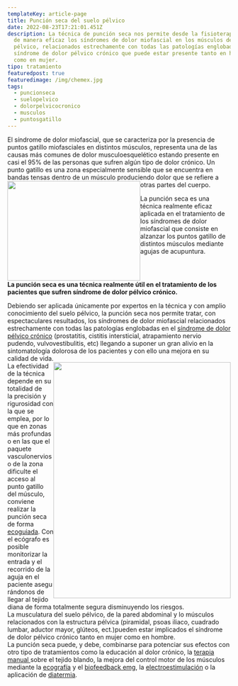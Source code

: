 ```yaml
---
templateKey: article-page
title: Punción seca del suelo pélvico
date: 2022-08-23T17:21:01.451Z
description: La técnica de punción seca nos permite desde la fisioterapia tratar
  de manera eficaz los síndromes de dolor miofascial en los músculos de suelo
  pélvico, relacionados estrechamente con todas las patologías englobadas en el
  síndrome de dolor pélvico crónico que puede estar presente tanto en hombre
  como en mujer.
tipo: tratamiento
featuredpost: true
featuredimage: /img/chemex.jpg
tags:
  - puncionseca
  - suelopelvico
  - dolorpelvicocronico
  - musculos
  - puntosgatillo
---
```

<p class="intro">El síndrome de dolor miofascial, que se caracteriza por la presencia de puntos gatillo miofasciales en distintos músculos, representa una de las causas más comunes de dolor musculoesquelético estando presente en casi el 95% de las personas que sufren algún tipo de dolor crónico. Un punto gatillo es una zona especialmente sensible que se encuentra en bandas tensas dentro de un músculo produciendo dolor que se refiere a otras partes del cuerpo.<img alt="" src="/sites/default/files/puncion_seca_ecoguiada_suelo_pelvico.jpg" style="width: 300px; height: 225px; float: left; border-width: 0px; border-style: solid;" /></p>

<div>La punción seca es una técnica realmente eficaz aplicada en el tratamiento de los síndromes de dolor miofascial que consiste en alzanzar los puntos gatillo de distintos músculos mediante agujas de acupuntura.</div>

<p class="resumenTexto" style="clear:both"><b>La punción seca es una técnica realmente útil en el tratamiento de los pacientes que sufren síndrome de dolor pélvico crónico.</b></p>

<div>Debiendo ser aplicada únicamente por expertos en la técnica y con amplio conocimiento del suelo pélvico, la punción seca nos permite tratar, con espectaculares resultados, los síndromes de dolor miofascial relacionados estrechamente con todas las patologías englobadas en el <a href="http://www.fisioterapiasuelopelvico.com/pacientes/mujeres/dolor-pelvico-cronico">síndrome de dolor pélvico crónico</a> (prostatitis, cistitis intersticial, atrapamiento nervio pudendo, vulvovestibulitis, etc) llegando a suponer un gran alivio en la sintomatología dolorosa de los pacientes y con ello una mejora en su calidad de vida.</div>

<div><img alt="" src="/sites/default/files/puncion_seca_ecoguiada_suelo_pelvico_ii_1.jpg" style="width: 400px; height: 533px; float: right; border-width: 0px; border-style: solid;" /></div>

<div>La efectividad de la técnica depende en su totalidad de la&nbsp;precisión y rigurosidad con la que se emplea, por lo que en zonas más profundas o en las que el paquete vasculonervioso de la zona dificulte el acceso al punto gatillo del músculo, conviene realizar la punción seca de forma<a href="http://www.fisioterapiasuelopelvico.com/tecnicas/ecografia-funcional-abdomino-perineal"> ecoguiada</a>. Con el ecógrafo es posible monitorizar la entrada y el recorrido de la aguja en el paciente&nbsp;asegurándonos de llegar al tejido diana de forma totalmente segura disminuyendo los riesgos.</div>

<div>La musculatura del suelo pélvico, de la pared abdominal y lo músculos relacionados con la estructura pélvica (piramidal, psoas iliaco, cuadrado lumbar, aductor mayor, glúteos, ect.)pueden estar implicados el síndrome de dolor pélvico crónico tanto en mujer como en hombre.</div>

<div>La punción seca puede, y debe, combinarse para potenciar sus efectos&nbsp;con otro tipo de tratamientos como la educación al dolor crónico, la <a href="http://www.fisioterapiasuelopelvico.com/tecnicas/tecnicas-miofasciales-neuromusculares">terapia manual </a>sobre el tejido blando, la mejora del control motor de los músculos mediante la <a href="http://www.fisioterapiasuelopelvico.com/tecnicas/ecografia-funcional-abdomino-perineal">ecografía</a> y el <a href="http://www.fisioterapiasuelopelvico.com/tecnicas/biofeedback-electromiografico">biofeedback emg</a>, la <a href="http://www.fisioterapiasuelopelvico.com/tecnicas/electroestimulacion-muscular">electroestimulación</a> o la aplicación de <a href="http://www.fisioterapiasuelopelvico.com/tecnicas/ultrasonidos-diatermia-radiofrecuencia">diatermia</a>.</div>
